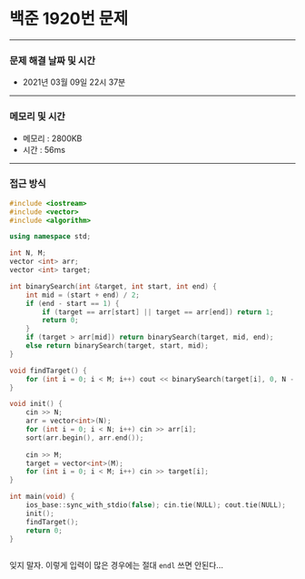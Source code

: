 
# 백준 1920번 문제

---

### 문제 해결 날짜 및 시간

- 2021년 03월 09일 22시 37분

---
### 메모리 및 시간

- 메모리 : 2800KB
- 시간 : 56ms

---

### 접근 방식
```cpp
#include <iostream>
#include <vector>
#include <algorithm>

using namespace std;

int N, M;
vector <int> arr;
vector <int> target;

int binarySearch(int &target, int start, int end) {
    int mid = (start + end) / 2;
    if (end - start == 1) {
        if (target == arr[start] || target == arr[end]) return 1;
        return 0;
    }
    if (target > arr[mid]) return binarySearch(target, mid, end);
    else return binarySearch(target, start, mid);
}

void findTarget() {
    for (int i = 0; i < M; i++) cout << binarySearch(target[i], 0, N - 1) << "\n";
}

void init() {
    cin >> N;
    arr = vector<int>(N);
    for (int i = 0; i < N; i++) cin >> arr[i];
    sort(arr.begin(), arr.end());
    
    cin >> M;
    target = vector<int>(M);
    for (int i = 0; i < M; i++) cin >> target[i];
}

int main(void) {
    ios_base::sync_with_stdio(false); cin.tie(NULL); cout.tie(NULL);
    init();
    findTarget();
    return 0;
}



```
잊지 말자. 이렇게 입력이 많은 경우에는 절대 `endl` 쓰면 안된다...




